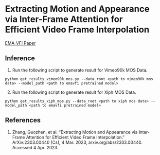 # Extracting Motion and Appearance via Inter-Frame Attention for Efficient Video Frame Interpolation 

[EMA-VFI Paper](https://arxiv.org/abs/2303.00440)

## Inference

1. Run the following script to generate result for Vimeo90k MOS Data.

``` 
python get_results_vimeo90k_mos.py --data_root <path to vimeo90k mos data> --model_path <path to emavfi pretrained model> 
```
 
2. Run the following script to generate result for Xiph MOS Data.

``` 
python get_results_xiph_mos.py --data_root <path to xiph mos data> --model_path <path to emavfi pretrained model> 
```

## References

1. Zhang, Guozhen, et al. “Extracting Motion and Appearance via Inter-Frame Attention for Efficient Video Frame Interpolation.” ArXiv:2303.00440 [Cs], 4 Mar. 2023, arxiv.org/abs/2303.00440. Accessed 4 Apr. 2023.
